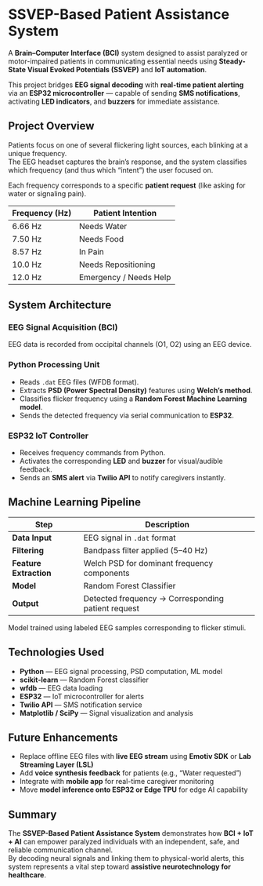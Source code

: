 # SSVEP-Based Patient Assistance System

A **Brain–Computer Interface (BCI)** system designed to assist paralyzed or motor-impaired patients in communicating essential needs using **Steady-State Visual Evoked Potentials (SSVEP)** and **IoT automation**.

This project bridges **EEG signal decoding** with **real-time patient alerting** via an **ESP32 microcontroller** — capable of sending **SMS notifications**, activating **LED indicators**, and **buzzers** for immediate assistance.


## Project Overview

Patients focus on one of several flickering light sources, each blinking at a unique frequency.  
The EEG headset captures the brain’s response, and the system classifies which frequency (and thus which “intent”) the user focused on.

Each frequency corresponds to a specific **patient request** (like asking for water or signaling pain).

| Frequency (Hz) | Patient Intention |
|----------------|-------------------|
| 6.66 Hz | Needs Water  |
| 7.50 Hz | Needs Food  |
| 8.57 Hz | In Pain  |
| 10.0 Hz | Needs Repositioning  |
| 12.0 Hz | Emergency / Needs Help  |


## System Architecture

### EEG Signal Acquisition (BCI)
EEG data is recorded from occipital channels (O1, O2) using an EEG device.

### Python Processing Unit
- Reads `.dat` EEG files (WFDB format).  
- Extracts **PSD (Power Spectral Density)** features using **Welch’s method**.  
- Classifies flicker frequency using a **Random Forest Machine Learning model**.  
- Sends the detected frequency via serial communication to **ESP32**.

### ESP32 IoT Controller
- Receives frequency commands from Python.  
- Activates the corresponding **LED** and **buzzer** for visual/audible feedback.  
- Sends an **SMS alert** via **Twilio API** to notify caregivers instantly.


## Machine Learning Pipeline

| Step | Description |
|------|--------------|
| **Data Input** | EEG signal in `.dat` format |
| **Filtering** | Bandpass filter applied (5–40 Hz) |
| **Feature Extraction** | Welch PSD for dominant frequency components |
| **Model** | Random Forest Classifier |
| **Output** | Detected frequency → Corresponding patient request |

Model trained using labeled EEG samples corresponding to flicker stimuli.


## Technologies Used

- **Python** — EEG signal processing, PSD computation, ML model  
- **scikit-learn** — Random Forest classifier  
- **wfdb** — EEG data loading  
- **ESP32** — IoT microcontroller for alerts  
- **Twilio API** — SMS notification service  
- **Matplotlib / SciPy** — Signal visualization and analysis  


## Future Enhancements

- Replace offline EEG files with **live EEG stream** using **Emotiv SDK** or **Lab Streaming Layer (LSL)**  
- Add **voice synthesis feedback** for patients (e.g., “Water requested”)  
- Integrate with **mobile app** for real-time caregiver monitoring  
- Move **model inference onto ESP32 or Edge TPU** for edge AI capability  


## Summary

The **SSVEP-Based Patient Assistance System** demonstrates how **BCI + IoT + AI** can empower paralyzed individuals with an independent, safe, and reliable communication channel.  
By decoding neural signals and linking them to physical-world alerts, this system represents a vital step toward **assistive neurotechnology for healthcare**.

